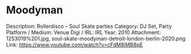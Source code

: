 # Moodyman

Description: Rollerdisco – Soul Skate parties
Category: DJ Set, Party
Platform / Medium: Venue
Digi / IRL: IRL
Year: 2010
Attachment: 1253019%201.jpg, soul-skate-moodyman-detroit-london-berlin-2020.png
Link: https://www.youtube.com/watch?v=cFdM8iMB8pE